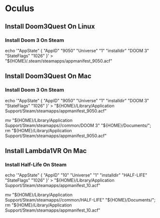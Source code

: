 # Oculus

## Install Doom3Quest On Linux

### Install Doom 3 On Steam

echo '"AppState" { "AppID" "9050" "Universe" "1" "installdir" "DOOM 3" "StateFlags" "1026" }' > "${HOME}/.steam/steamapps/appmanifest_9050.acf"

## Install Doom3Quest On Mac

### Install Doom 3 On Steam

echo '"AppState" { "AppID" "9050" "Universe" "1" "installdir" "DOOM 3" "StateFlags" "1026" }' > "${HOME}/Library/Application Support/Steam/steamapps/appmanifest_9050.acf"

mv "${HOME}/Library/Application Support/Steam/steamapps//common/DOOM 3" "${HOME}/Documents/"; rm "${HOME}/Library/Application Support/Steam/steamapps/appmanifest_9050.acf"

## Install Lambda1VR On Mac

### Install Half-Life On Steam

echo '"AppState" { "AppID" "10" "Universe" "1" "installdir" "HALF-LIFE" "StateFlags" "1026" }' > "${HOME}/Library/Application Support/Steam/steamapps/appmanifest_10.acf"

mv "${HOME}/Library/Application Support/Steam/steamapps//common/HALF-LIFE" "${HOME}/Documents/"; rm "${HOME}/Library/Application Support/Steam/steamapps/appmanifest_10.acf"
